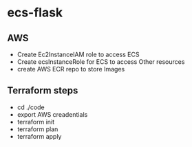 # ecs-flask

## AWS

- Create Ec2InstanceIAM role to access ECS
- Create ecsInstanceRole for ECS to access Other resources
- create AWS ECR repo to store Images

## Terraform steps

- cd ./code
- export AWS creadentials
- terraform init
- terraform plan
- terraform apply